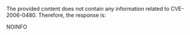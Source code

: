 The provided content does not contain any information related to CVE-2006-0480. Therefore, the response is:

NOINFO